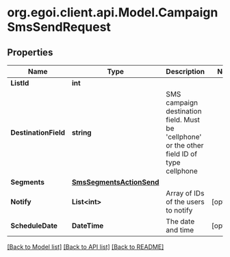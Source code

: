 
# org.egoi.client.api.Model.CampaignSmsSendRequest

## Properties

Name | Type | Description | Notes
------------ | ------------- | ------------- | -------------
**ListId** | **int** |  | 
**DestinationField** | **string** | SMS campaign destination field. Must be &#39;cellphone&#39; or the other field ID of type                                 cellphone | 
**Segments** | [**SmsSegmentsActionSend**](SmsSegmentsActionSend.md) |  | 
**Notify** | **List&lt;int&gt;** | Array of IDs of the users to notify | [optional] 
**ScheduleDate** | **DateTime** | The date and time | [optional] 

[[Back to Model list]](../README.md#documentation-for-models)
[[Back to API list]](../README.md#documentation-for-api-endpoints)
[[Back to README]](../README.md)

